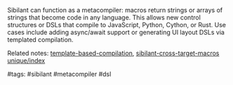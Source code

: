 Sibilant can function as a metacompiler: macros return strings or arrays of strings that become code in any language. This allows new control structures or DSLs that compile to JavaScript, Python, Cython, or Rust. Use cases include adding async/await support or generating UI layout DSLs via templated compilation.

Related notes: [template-based-compilation](template-based-compilation.md), [sibilant-cross-target-macros](sibilant-cross-target-macros.md) [unique/index](../../unique/index.md)

#tags: #sibilant #metacompiler #dsl
